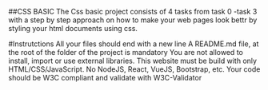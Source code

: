 ##CSS BASIC
The Css basic project consists of 4 tasks from task 0 -task 3 with a step by step approach on how to make your web pages look bettr by styling your html documents using css.

#Instrutctions
All your files should end with a new line
A README.md file, at the root of the folder of the project is mandatory
You are not allowed to install, import or use external libraries. This website must be build with only HTML/CSS/JavaScript. No NodeJS, React, VueJS, Bootstrap, etc.
Your code should be W3C compliant and validate with W3C-Validator

